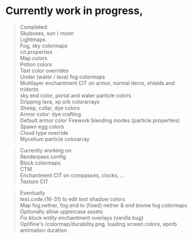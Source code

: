 # Currently work in progress,  

>Completed:  
Skyboxes, sun / moon  
Lightmaps  
Fog, sky colormaps  
cit.properties  
Map colors  
Potion colors  
Text color overrides  
Under (water / lava) fog colormaps  
Multilayer enchantment CIT on armor, normal items, shields and tridents  
sky.end color, portal and water particle colors  
Dripping lava, xp orb colorarrays  
Sheep, collar, dye colors  
Armor color: dye crafting  
Default armor color
Firework blending modes (particle.properties)  
Spawn egg colors  
Cloud type override  
Mycelium particle colorarray

>Currently working on:  
Renderpass config  
Block colormaps  
CTM  
Enchantment CIT on compasses, clocks, ...  
Texture CIT  

>Eventually  
text.code.(16-31) to edit text shadow colors  
Map fog.nether, fog.end to (fixed) nether & end biome fog colormaps  
Optionally allow uppercase assets  
Fix block entity enchantment overlays (vanilla bug)  
Optifine's /colormap/durability.png, loading screen colors, xporb antimation duration